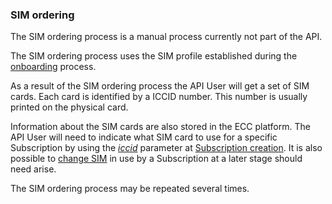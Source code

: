 ### SIM ordering

The SIM ordering process is a manual process currently not part of the API.

The SIM ordering process uses the SIM profile established during the [onboarding](onboarding.md) process.

As a result of the SIM ordering process the API User will get a set of SIM cards. Each card is identified by a ICCID number. This number is usually printed on the physical card.

Information about the SIM cards are also stored in the ECC platform. The API User will need to indicate what SIM card to use for a specific Subscription by using the _[iccid](parameters.md#iccid)_ parameter at [Subscription creation](create_subscription.md). It is also possible to [change SIM](change_sim.md) in use by a Subscription at a later stage should need arise.

The SIM ordering process may be repeated several times.  
